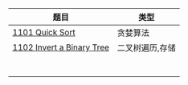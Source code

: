 | 题目                                                         | 类型            |
| ------------------------------------------------------------ | --------------- |
| [1101 Quick Sort]()                                          | 贪婪算法        |
| [1102 Invert a Binary Tree](https://pintia.cn/problem-sets/994805342720868352/problems/994805365537882112) | 二叉树遍历,存储 |
|                                                              |                 |
|                                                              |                 |
|                                                              |                 |
|                                                              |                 |
|                                                              |                 |
|                                                              |                 |
|                                                              |                 |







